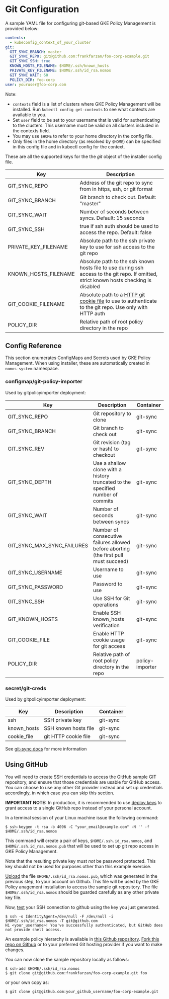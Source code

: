 # Git Configuration

A sample YAML file for configuring git-based GKE Policy Management is provided
below:

```yaml
contexts:
  - kubeconfig_context_of_your_cluster
git:
  GIT_SYNC_BRANCH: master
  GIT_SYNC_REPO: git@github.com:frankfarzan/foo-corp-example.git
  GIT_SYNC_SSH: true
  KNOWN_HOSTS_FILENAME: $HOME/.ssh/known_hosts
  PRIVATE_KEY_FILENAME: $HOME/.ssh/id_rsa.nomos
  GIT_SYNC_WAIT: 60
  POLICY_DIR: foo-corp
user: youruser@foo-corp.com
```

Note:

*   `contexts` field is a list of clusters where GKE Policy Management will be
    installed. Run `kubectl config get-contexts` to see what contexts are
    available to you.
*   Set `user` field to be set to your username that is valid for authenticating
    to the clusters. This username must be valid on all clusters included in the
    contexts field.
*   You may use `$HOME` to refer to your home directory in the config file.
*   Only files in the home directory (as resolved by `$HOME`) can be specified
    in this config file and in kubectl config for the context.

These are all the supported keys for the the *git* object of the installer
config file.

Key                  | Description
-------------------- | -----------
GIT_SYNC_REPO        | Address of the git repo to sync from in https, ssh, or git format
GIT_SYNC_BRANCH      | Git branch to check out. Default: "master"
GIT_SYNC_WAIT        | Number of seconds between syncs. Default: 15 seconds
GIT_SYNC_SSH         | true if ssh auth should be used to access the repo. Default: false
PRIVATE_KEY_FILENAME | Absolute path to the ssh private key to use for ssh access to the git repo
KNOWN_HOSTS_FILENAME | Absolute path to the ssh known hosts file to use during ssh access to the git repo. If omitted, strict known hosts checking is disabled
GIT_COOKIE_FILENAME  | Absolute path to a [HTTP git cookie file](https://git-scm.com/docs/git-config/2.1.0#git-config-httpcookiefile) to use to authenticate to the git repo. Use only with HTTP auth
POLICY_DIR           | Relative path of root policy directory in the repo

## Config Reference

This section enumerates ConfigMaps and Secrets used by GKE Policy Management.
When using installer, these are automatically created in `nomos-system`
namespace.

### configmap/git-policy-importer

Used by gitpolicyimporter deployment:

Key                        | Description                                                                          | Container
-------------------------- | ------------------------------------------------------------------------------------ | ---------
GIT_SYNC_REPO              | Git repository to clone                                                              | git-sync
GIT_SYNC_BRANCH            | Git branch to check out                                                              | git-sync
GIT_SYNC_REV               | Git revision (tag or hash) to checkout                                               | git-sync
GIT_SYNC_DEPTH             | Use a shallow clone with a history truncated to the specified number of commits      | git-sync
GIT_SYNC_WAIT              | Number of seconds between syncs                                                      | git-sync
GIT_SYNC_MAX_SYNC_FAILURES | Number of consecutive failures allowed before aborting (the first pull must succeed) | git-sync
GIT_SYNC_USERNAME          | Username to use                                                                      | git-sync
GIT_SYNC_PASSWORD          | Password to use                                                                      | git-sync
GIT_SYNC_SSH               | Use SSH for Git operations                                                           | git-sync
GIT_KNOWN_HOSTS            | Enable SSH known_hosts verification                                                  | git-sync
GIT_COOKIE_FILE            | Enable HTTP cookie usage for git access                                              | git-sync
POLICY_DIR                 | Relative path of root policy directory in the repo                                   | policy-importer

### secret/git-creds

Used by gitpolicyimporter deployment:

Key         | Description          | Container
----------- | -------------------- | ---------
ssh         | SSH private key      | git-sync
known_hosts | SSH known hosts file | git-sync
cookie_file | git HTTP cookie file | git-sync

See
[git-sync docs](https://github.com/kubernetes/git-sync/blob/master/docs/ssh.md)
for more information

## Using GitHub

You will need to create SSH credentials to access the GitHub sample GIT
repository, and ensure that those credentials are usable for GitHub access. You
can choose to use any other Git provider instead and set up credentials
accordingly, in which case you can skip this section.

**IMPORTANT NOTE:** In production, it is recommended to use
[deploy keys](https://developer.github.com/v3/guides/managing-deploy-keys/#deploy-keys)
to grant access to a single GitHub repo instead of your personal account.

In a terminal session of your Linux machine issue the following command:

```console
$ ssh-keygen -t rsa -b 4096 -C "your_email@example.com" -N '' -f $HOME/.ssh/id_rsa.nomos
```

This command will create a pair of keys, `$HOME/.ssh.id_rsa.nomos`, and
`$HOME/.ssh.id_rsa.nomos.pub` that will be used to set up git repo access in GKE
Policy Management.

Note that the resulting private key must _not_ be password protected. This key
should not be used for purposes other than this example exercise.

[Upload](https://help.github.com/articles/adding-a-new-ssh-key-to-your-github-account/)
the file `$HOME/.ssh/id_rsa.nomos.pub`, which was generated in the previous
step, to your account on Github. This file will be used by the GKE Policy
anagement installation to access the sample git repository. The file
`$HOME/.ssh/id_rsa.nomos` should be guarded carefully as any other private key
file.

Now, [test](https://help.github.com/articles/testing-your-ssh-connection/) your
SSH connection to github using the key you just generated.

```console
$ ssh -o IdentityAgent=/dev/null -F /dev/null -i $HOME/.ssh/id_rsa.nomos -T git@github.com
Hi <your_username>! You've successfully authenticated, but GitHub does not provide shell access.
```

An example policy hierarchy is available in
[this Github repository](https://github.com/frankfarzan/foo-corp-example).
[Fork this repo on Github](https://help.github.com/articles/fork-a-repo/) or to
your preferred Git hosting provider if you want to make changes.

You can now clone the sample repository locally as follows:

```console
$ ssh-add $HOME/.ssh/id_rsa.nomos
$ git clone git@github.com:frankfarzan/foo-corp-example.git foo
```

or your own copy as:

```console
$ git clone git@github.com:your_github_username/foo-corp-example.git
```
